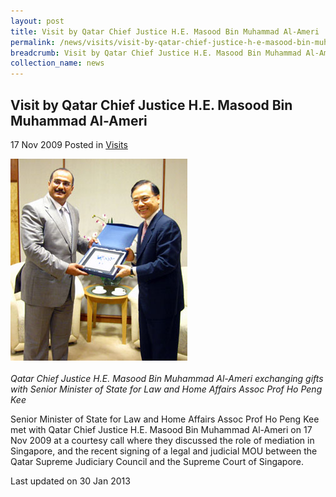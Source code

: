 ```yaml
---
layout: post
title: Visit by Qatar Chief Justice H.E. Masood Bin Muhammad Al-Ameri
permalink: /news/visits/visit-by-qatar-chief-justice-h-e-masood-bin-muhammad-al-ameri/
breadcrumb: Visit by Qatar Chief Justice H.E. Masood Bin Muhammad Al-Ameri
collection_name: news
---
```


Visit by Qatar Chief Justice H.E. Masood Bin Muhammad Al-Ameri
---

17 Nov 2009 Posted in [Visits](/news/visits/)

<div class="image"><img src="/images/qatar-cj-al-ameri-and-sms.jpg/"></div><br>
<i>Qatar Chief Justice H.E. Masood Bin Muhammad Al-Ameri exchanging gifts with Senior Minister of State for Law and Home Affairs Assoc Prof Ho Peng Kee</i>

Senior Minister of State for Law and Home Affairs Assoc Prof Ho Peng Kee met with Qatar Chief Justice H.E. Masood Bin Muhammad Al-Ameri on 17 Nov 2009 at a courtesy call where they discussed the role of mediation in Singapore, and the recent signing of a legal and judicial MOU between the Qatar Supreme Judiciary Council and the Supreme Court of Singapore.

<p class="right-side-updated">Last updated on 30 Jan 2013</p>
